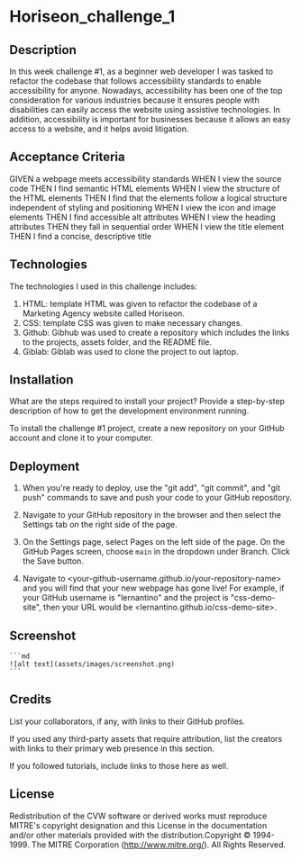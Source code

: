 # Horiseon_challenge_1

## Description
In this week challenge #1, as a beginner web developer I was tasked to refactor the codebase that follows accessibility standards to enable accessibility for anyone. Nowadays, accessibility has been one of the top consideration for various industries because it ensures people with disabilities can easily access the website using assistive technologies. In addition, accessibility is important for businesses because it allows an easy access to a website, and it helps avoid litigation.

## Acceptance Criteria
GIVEN a webpage meets accessibility standards
WHEN I view the source code
THEN I find semantic HTML elements
WHEN I view the structure of the HTML elements
THEN I find that the elements follow a logical structure independent of styling and positioning
WHEN I view the icon and image elements
THEN I find accessible alt attributes
WHEN I view the heading attributes
THEN they fall in sequential order
WHEN I view the title element
THEN I find a concise, descriptive title

## Technologies
The technologies I used in this challenge includes:
1. HTML: template HTML was given to refactor the codebase of a Marketing Agency website called Horiseon.
2. CSS: template CSS was given to make necessary changes.
3. Github: Gibhub was used to create a repository which includes the links to the projects, assets folder, and the README file.
4. Giblab: Giblab was used to clone the project to out laptop.

## Installation

What are the steps required to install your project? Provide a step-by-step description of how to get the development environment running.

To install the challenge #1 project, create a new repository on your GitHub account and clone it to your computer.

## Deployment
1. When you're ready to deploy, use the "git add", "git commit", and "git push" commands to save and push your code to your GitHub repository.

2. Navigate to your GitHub repository in the browser and then select the Settings tab on the right side of the page.

3. On the Settings page, select Pages on the left side of the page. On the GitHub Pages screen, choose `main` in the dropdown under Branch. Click the Save button.

4. Navigate to <your-github-username.github.io/your-repository-name> and you will find that your new webpage has gone live! For example, if your GitHub username is "lernantino" and the project is "css-demo-site", then your URL would be <lernantino.github.io/css-demo-site>.

## Screenshot


    ```md
    ![alt text](assets/images/screenshot.png)
    ```

## Credits

List your collaborators, if any, with links to their GitHub profiles.

If you used any third-party assets that require attribution, list the creators with links to their primary web presence in this section.

If you followed tutorials, include links to those here as well.

## License

Redistribution of the CVW software or derived works must reproduce MITRE's copyright designation and this License in the documentation and/or other materials provided with the distribution.Copyright © 1994-1999. The MITRE Corporation (http://www.mitre.org/). All Rights Reserved.

